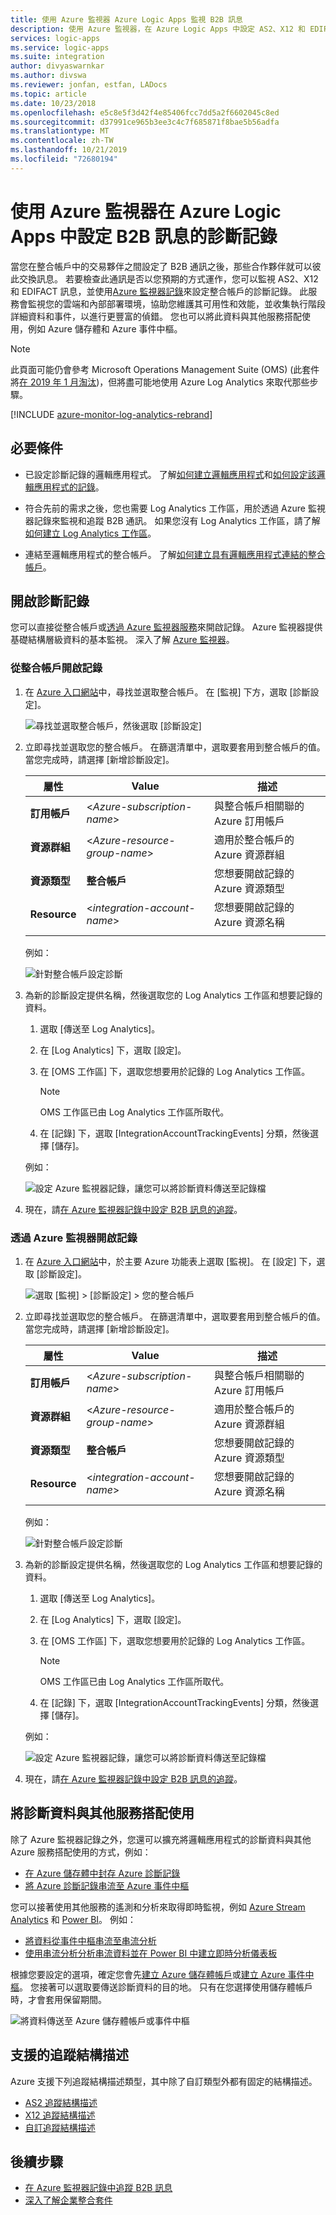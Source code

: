 ```yaml
---
title: 使用 Azure 監視器 Azure Logic Apps 監視 B2B 訊息
description: 使用 Azure 監視器，在 Azure Logic Apps 中設定 AS2、X12 和 EDIFACT 訊息的診斷記錄
services: logic-apps
ms.service: logic-apps
ms.suite: integration
author: divyaswarnkar
ms.author: divswa
ms.reviewer: jonfan, estfan, LADocs
ms.topic: article
ms.date: 10/23/2018
ms.openlocfilehash: e5c8e5f3d42f4e85406fcc7dd5a2f6602045c8ed
ms.sourcegitcommit: d37991ce965b3ee3c4c7f685871f8bae5b56adfa
ms.translationtype: MT
ms.contentlocale: zh-TW
ms.lasthandoff: 10/21/2019
ms.locfileid: "72680194"
---
```

# <a name="set-up-diagnostics-logging-for-b2b-messages-in-azure-logic-apps-by-using-azure-monitor"></a>使用 Azure 監視器在 Azure Logic Apps 中設定 B2B 訊息的診斷記錄

當您在整合帳戶中的交易夥伴之間設定了 B2B 通訊之後，那些合作夥伴就可以彼此交換訊息。 若要檢查此通訊是否以您預期的方式運作，您可以監視 AS2、X12 和 EDIFACT 訊息，並使用[Azure 監視器記錄](../log-analytics/log-analytics-overview.md)來設定整合帳戶的診斷記錄。 此服務會監視您的雲端和內部部署環境，協助您維護其可用性和效能，並收集執行階段詳細資料和事件，以進行更豐富的偵錯。 您也可以將此資料與其他服務搭配使用，例如 Azure 儲存體和 Azure 事件中樞。

> [!NOTE]
> 此頁面可能仍會參考 Microsoft Operations Management Suite (OMS) (此套件將[在 2019 年 1 月淘汰](../azure-monitor/platform/oms-portal-transition.md))，但將盡可能地使用 Azure Log Analytics 來取代那些步驟。 

[!INCLUDE [azure-monitor-log-analytics-rebrand](../../includes/azure-monitor-log-analytics-rebrand.md)]

## <a name="prerequisites"></a>必要條件

* 已設定診斷記錄的邏輯應用程式。 了解[如何建立邏輯應用程式](quickstart-create-first-logic-app-workflow.md)和[如何設定該邏輯應用程式的記錄](../logic-apps/logic-apps-monitor-your-logic-apps.md#azure-diagnostics)。

* 符合先前的需求之後，您也需要 Log Analytics 工作區，用於透過 Azure 監視器記錄來監視和追蹤 B2B 通訊。 如果您沒有 Log Analytics 工作區，請了解[如何建立 Log Analytics 工作區](../azure-monitor/learn/quick-create-workspace.md)。

* 連結至邏輯應用程式的整合帳戶。 了解[如何建立具有邏輯應用程式連結的整合帳戶](../logic-apps/logic-apps-enterprise-integration-create-integration-account.md)。

## <a name="turn-on-diagnostics-logging"></a>開啟診斷記錄

您可以直接從整合帳戶或[透過 Azure 監視器服務](#azure-monitor-service)來開啟記錄。 Azure 監視器提供基礎結構層級資料的基本監視。 深入了解 [Azure 監視器](../azure-monitor/overview.md)。

### <a name="turn-on-logging-from-integration-account"></a>從整合帳戶開啟記錄

1. 在 [Azure 入口網站](https://portal.azure.com)中，尋找並選取整合帳戶。 在 [監視] 下方，選取 [診斷設定]。

   ![尋找並選取整合帳戶，然後選取 [診斷設定]](media/logic-apps-monitor-b2b-message/find-integration-account.png)

1. 立即尋找並選取您的整合帳戶。 在篩選清單中，選取要套用到整合帳戶的值。
當您完成時，請選擇 [新增診斷設定]。

   | 屬性 | Value | 描述 | 
   |----------|-------|-------------|
   | **訂用帳戶** | <*Azure-subscription-name*> | 與整合帳戶相關聯的 Azure 訂用帳戶 | 
   | **資源群組** | <*Azure-resource-group-name*> | 適用於整合帳戶的 Azure 資源群組 | 
   | **資源類型** | **整合帳戶** | 您想要開啟記錄的 Azure 資源類型 | 
   | **Resource** | <*integration-account-name*> | 您想要開啟記錄的 Azure 資源名稱 | 
   ||||  

   例如：

   ![針對整合帳戶設定診斷](media/logic-apps-monitor-b2b-message/turn-on-diagnostics-integration-account.png)

1. 為新的診斷設定提供名稱，然後選取您的 Log Analytics 工作區和想要記錄的資料。

   1. 選取 [傳送至 Log Analytics]。 

   1. 在 [Log Analytics] 下，選取 [設定]。 

   1. 在 [OMS 工作區] 下，選取您想要用於記錄的 Log Analytics 工作區。 

      > [!NOTE]
      > OMS 工作區已由 Log Analytics 工作區所取代。 

   1. 在 [記錄] 下，選取 [IntegrationAccountTrackingEvents] 分類，然後選擇 [儲存]。

   例如： 

   ![設定 Azure 監視器記錄，讓您可以將診斷資料傳送至記錄檔](media/logic-apps-monitor-b2b-message/send-diagnostics-data-log-analytics-workspace.png)

1. 現在，請[在 Azure 監視器記錄中設定 B2B 訊息的追蹤](../logic-apps/logic-apps-track-b2b-messages-omsportal.md)。

<a name="azure-monitor-service"></a>

### <a name="turn-on-logging-through-azure-monitor"></a>透過 Azure 監視器開啟記錄

1. 在 [Azure 入口網站](https://portal.azure.com)中，於主要 Azure 功能表上選取 [監視]。 在 [設定] 下，選取 [診斷設定]。 

   ![選取 [監視] > [診斷設定] > 您的整合帳戶](media/logic-apps-monitor-b2b-message/monitor-diagnostics-settings.png)

1. 立即尋找並選取您的整合帳戶。 在篩選清單中，選取要套用到整合帳戶的值。
當您完成時，請選擇 [新增診斷設定]。

   | 屬性 | Value | 描述 | 
   |----------|-------|-------------|
   | **訂用帳戶** | <*Azure-subscription-name*> | 與整合帳戶相關聯的 Azure 訂用帳戶 | 
   | **資源群組** | <*Azure-resource-group-name*> | 適用於整合帳戶的 Azure 資源群組 | 
   | **資源類型** | **整合帳戶** | 您想要開啟記錄的 Azure 資源類型 | 
   | **Resource** | <*integration-account-name*> | 您想要開啟記錄的 Azure 資源名稱 | 
   ||||  

   例如：

   ![針對整合帳戶設定診斷](media/logic-apps-monitor-b2b-message/turn-on-diagnostics-integration-account.png)

1. 為新的診斷設定提供名稱，然後選取您的 Log Analytics 工作區和想要記錄的資料。

   1. 選取 [傳送至 Log Analytics]。 

   1. 在 [Log Analytics] 下，選取 [設定]。 

   1. 在 [OMS 工作區] 下，選取您想要用於記錄的 Log Analytics 工作區。 

      > [!NOTE]
      > OMS 工作區已由 Log Analytics 工作區所取代。 

   1. 在 [記錄] 下，選取 [IntegrationAccountTrackingEvents] 分類，然後選擇 [儲存]。

   例如： 

   ![設定 Azure 監視器記錄，讓您可以將診斷資料傳送至記錄檔](media/logic-apps-monitor-b2b-message/send-diagnostics-data-log-analytics-workspace.png)

1. 現在，請[在 Azure 監視器記錄中設定 B2B 訊息的追蹤](../logic-apps/logic-apps-track-b2b-messages-omsportal.md)。

## <a name="use-diagnostic-data-with-other-services"></a>將診斷資料與其他服務搭配使用

除了 Azure 監視器記錄之外，您還可以擴充將邏輯應用程式的診斷資料與其他 Azure 服務搭配使用的方式，例如： 

* [在 Azure 儲存體中封存 Azure 診斷記錄](../azure-monitor/platform/archive-diagnostic-logs.md)
* [將 Azure 診斷記錄串流至 Azure 事件中樞](../azure-monitor/platform/resource-logs-stream-event-hubs.md) 

您可以接著使用其他服務的遙測和分析來取得即時監視，例如 [Azure Stream Analytics](../stream-analytics/stream-analytics-introduction.md) 和 [Power BI](../azure-monitor/platform/powerbi.md)。 例如：

* [將資料從事件中樞串流至串流分析](../stream-analytics/stream-analytics-define-inputs.md)
* [使用串流分析分析串流資料並在 Power BI 中建立即時分析儀表板](../stream-analytics/stream-analytics-power-bi-dashboard.md)

根據您要設定的選項，確定您會先[建立 Azure 儲存體帳戶](../storage/common/storage-create-storage-account.md)或[建立 Azure 事件中樞](../event-hubs/event-hubs-create.md)。 您接著可以選取要傳送診斷資料的目的地。
只有在您選擇使用儲存體帳戶時，才會套用保留期間。

![將資料傳送至 Azure 儲存體帳戶或事件中樞](./media/logic-apps-monitor-b2b-message/diagnostics-storage-event-hub-log-analytics.png)

## <a name="supported-tracking-schemas"></a>支援的追蹤結構描述

Azure 支援下列追蹤結構描述類型，其中除了自訂類型外都有固定的結構描述。

* [AS2 追蹤結構描述](../logic-apps/logic-apps-track-integration-account-as2-tracking-schemas.md)
* [X12 追蹤結構描述](../logic-apps/logic-apps-track-integration-account-x12-tracking-schema.md)
* [自訂追蹤結構描述](../logic-apps/logic-apps-track-integration-account-custom-tracking-schema.md)

## <a name="next-steps"></a>後續步驟

* [在 Azure 監視器記錄中追蹤 B2B 訊息](../logic-apps/logic-apps-track-b2b-messages-omsportal.md "在 Azure 監視器記錄中追蹤 B2B 訊息")
* [深入了解企業整合套件](../logic-apps/logic-apps-enterprise-integration-overview.md "瞭解企業整合套件")


